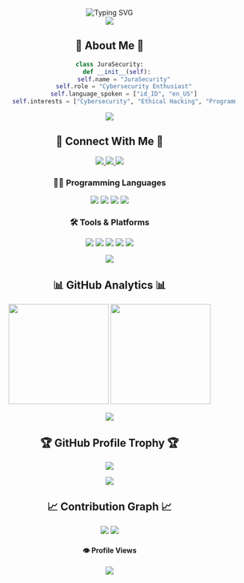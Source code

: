 <div align="center">
  <div>
    <img src="https://readme-typing-svg.demolab.com?font=Fira+Code&weight=600&size=28&duration=4000&pause=1000&color=00FF00&center=true&vCenter=true&width=700&lines=⭐+Welcome+to+JuraSecurity's+Terminal+⭐;root%40JuraSecurity%3A%7E%23+whoami;🔰+Cybersecurity+Enthusiast+%7C+Ethical+Hacker+🔰;💻+Programmer+%7C+Security+Researcher+💻" alt="Typing SVG" />
  </div>

  <img src="https://user-images.githubusercontent.com/73097560/115834477-dbab4500-a447-11eb-908a-139a6edaec5c.gif">

  <h2>🌟 About Me 🌟</h2>
  
  ```python
  class JuraSecurity:
      def __init__(self):
          self.name = "JuraSecurity"
          self.role = "Cybersecurity Enthusiast"
          self.language_spoken = ["id_ID", "en_US"]
          self.interests = ["Cybersecurity", "Ethical Hacking", "Programming"]
  ```

  <img src="https://user-images.githubusercontent.com/73097560/115834477-dbab4500-a447-11eb-908a-139a6edaec5c.gif">

  <h2>💫 Connect With Me 💫</h2>
  <a href="mailto:sasageyo960@gmail.com">
    <img src="https://img.shields.io/badge/Gmail-D14836?style=for-the-badge&logo=gmail&logoColor=white"/>
  </a>
  <a href="https://t.me/hellojura">
    <img src="https://img.shields.io/badge/Telegram-2CA5E0?style=for-the-badge&logo=telegram&logoColor=white"/>
  </a>
  <a href="https://instagram.com/octagronnn">
    <img src="https://img.shields.io/badge/Instagram-E4405F?style=for-the-badge&logo=instagram&logoColor=white"/>
  </a>
  
  <h3>👨‍💻 Programming Languages</h3>
  <p>
    <img src="https://img.shields.io/badge/Python-3776AB?style=for-the-badge&logo=python&logoColor=white"/>
    <img src="https://img.shields.io/badge/JavaScript-F7DF1E?style=for-the-badge&logo=javascript&logoColor=black"/>
    <img src="https://img.shields.io/badge/HTML5-E34F26?style=for-the-badge&logo=html5&logoColor=white"/>
    <img src="https://img.shields.io/badge/CSS3-1572B6?style=for-the-badge&logo=css3&logoColor=white"/>
  </p>

  <h3>🛠 Tools & Platforms</h3>
  <p>
    <img src="https://img.shields.io/badge/Linux-FCC624?style=for-the-badge&logo=linux&logoColor=black"/>
    <img src="https://img.shields.io/badge/Kali_Linux-557C94?style=for-the-badge&logo=kali-linux&logoColor=white"/>
    <img src="https://img.shields.io/badge/Shell_Script-121011?style=for-the-badge&logo=gnu-bash&logoColor=white"/>
    <img src="https://img.shields.io/badge/Git-F05032?style=for-the-badge&logo=git&logoColor=white"/>
    <img src="https://img.shields.io/badge/VSCode-0078D4?style=for-the-badge&logo=visual%20studio%20code&logoColor=white"/>
  </p>

  <img src="https://user-images.githubusercontent.com/73097560/115834477-dbab4500-a447-11eb-908a-139a6edaec5c.gif">

  <h2>📊 GitHub Analytics 📊</h2>

  <p>
    <img height="200em" src="https://github-readme-stats.vercel.app/api?username=JuraSecurity&show_icons=true&count_private=true&theme=radical&include_all_commits=true"/>
    <img height="200em" src="https://github-readme-stats.vercel.app/api/top-langs/?username=JuraSecurity&layout=compact&theme=radical"/>
  </p>

  <p>
    <img src="https://github-readme-streak-stats.herokuapp.com/?user=JuraSecurity&theme=radical&hide_border=false"/>
  </p>

  <h2>🏆 GitHub Profile Trophy 🏆</h2>
  <p>
    <img src="https://github-profile-trophy.vercel.app/?username=JuraSecurity&theme=radical&no-frame=true&no-bg=false&margin-w=4&row=1"/>
  </p>

  <img src="https://user-images.githubusercontent.com/73097560/115834477-dbab4500-a447-11eb-908a-139a6edaec5c.gif">

  <h2>📈 Contribution Graph 📈</h2>
  <img src="https://github-readme-activity-graph.vercel.app/graph?username=JuraSecurity&theme=react-dark&hide_border=true&area=true"/>

  <img src="https://user-images.githubusercontent.com/73097560/115834477-dbab4500-a447-11eb-908a-139a6edaec5c.gif">

  <h4>👁️ Profile Views</h4>
  <img src="https://profile-counter.glitch.me/JuraSecurity/count.svg"/>
</div>
